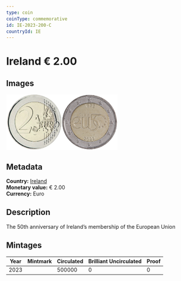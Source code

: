 ```yaml
---
type: coin
coinType: commemorative
id: IE-2023-200-C
countryId: IE
---
```


# Ireland € 2.00

## Images

<img src="../../Images/common-2007-200.webp" height="150" alt="Front image"><img src="Images/IE-2023-200.webp" height="150" alt="Back image">

## Metadata

**Country:** [Ireland](../../Countries/Ireland/index.md)\
**Monetary value:** € 2.00\
**Currency:** Euro

## Description
The 50th anniversary of Ireland’s membership of the European Union

## Mintages

| Year | Mintmark | Circulated | Brilliant Uncirculated | Proof |
| ---- | -------- | ---------- | ---------------------- | ----- |
| 2023 |          | 500000     | 0                      | 0     |
